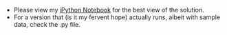  - Please view my [iPython Notebook](http://nbviewer.ipython.org/github/rallenlove/DataFizz/blob/master/HereInMyCar/DatafinitiSolution_Lovelace.ipynb) for the best view of the solution.
 - For a version that (is it my fervent hope) actually runs, albeit with sample data, check the .py file.

